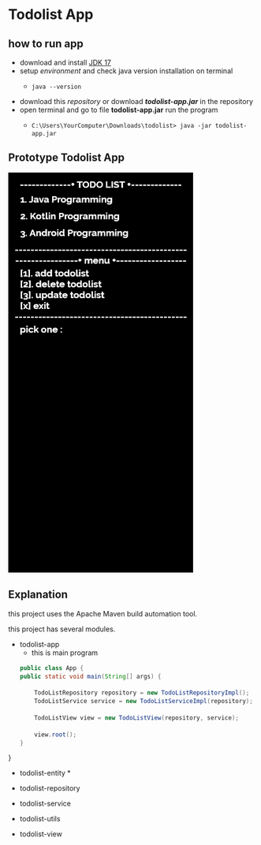 # Todolist App

## how to run app
- download and install [JDK 17](https://www.oracle.com/java/technologies/javase/jdk17-archive-downloads.html)
- setup _environment_ and check java version installation on terminal
    - ```shell
      java --version
- download this _repository_ or download _**todolist-app.jar**_ in the repository
- open terminal and go to file **todolist-app.jar** run the program
  - ````shell
    C:\Users\YourComputer\Downloads\todolist> java -jar todolist-app.jar

## Prototype Todolist App
![prototype](prototype%20todolist.jpg)

## Explanation
this project uses the Apache Maven build automation tool.

this project has several modules.
* todolist-app
    * this is main program
    ````java
    public class App {
    public static void main(String[] args) {

        TodoListRepository repository = new TodoListRepositoryImpl();
        TodoListService service = new TodoListServiceImpl(repository);

        TodoListView view = new TodoListView(repository, service);

        view.root();
    }
}
  

* todolist-entity
    * 

* todolist-repository 
* todolist-service 
* todolist-utils 
* todolist-view
